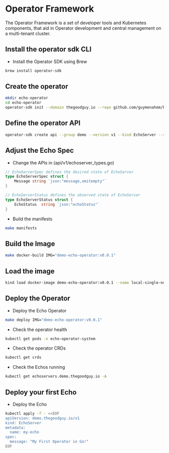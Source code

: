 # Operator Framework

The Operator Framework is a set of developer tools and Kubernetes components, that aid in Operator development and central management on a multi-tenant cluster.

## Install the operator sdk CLI

- Install the Operator SDK using Brew

```bash
brew install operator-sdk
```

## Create the operator

```bash
mkdir echo-operator
cd echo-operator
operator-sdk init --domain thegoodguy.io --repo github.com/guymenahem/how-to-devops-tools --plugins=go/v4
```

## Define the operator API

```bash
operator-sdk create api --group demo --version v1 --kind EchoServer --resource --controller
```

## Adjust the Echo Spec

- Change the APIs in (api/v1/echoserver_types.go)

``` Go
// EchoServerSpec defines the desired state of EchoServer
type EchoServerSpec struct {
	Message string `json:"message,omitempty"`
}

// EchoServerStatus defines the observed state of EchoServer
type EchoServerStatus struct {
    EchoStatus  string `json:"echoStatus"`
}
```

- Build the manifests

```bash
make manifests
```

## Build the Image

```bash
make docker-build IMG="demo-echo-operator:v0.0.1"
```

## Load the image

```bash
kind load docker-image demo-echo-operator:v0.0.1 --name local-single-node
```

## Deploy the Operator

- Deploy the Echo Operator

```bash
make deploy IMG="demo-echo-operator:v0.0.1"
```

- Check the operator health

```bash
kubectl get pods -n echo-operator-system
```

- Check the operator CRDs

```bash
kubectl get crds
```

- Check the Echos running

```bash
kubectl get echoservers.demo.thegoodguy.io -A
```

## Deploy your first Echo

- Deploy the Echo

```bash
kubectl apply -f - <<EOF
apiVersion: demo.thegoodguy.io/v1
kind: EchoServer
metadata:
  name: my-echo
spec:
  message: "My First Operator in Go!"
EOF
```
